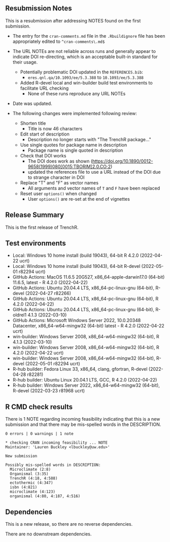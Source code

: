 ## Resubmission Notes

This is a resubmission after addressing NOTES found on the first submission.

- The entry for the `cran-comments.md` file in the `.Rbuildignore` file has been appropriately edited to `^cran-comments\.md$`

- The URL NOTEs are not reliable across runs and generally appear to indicate DOI re-directing, which is an acceptable built-in standard for their usage.
  - Potentially problematic DOI updated in the `REFERENCES.bib`:
    - `eres.qnl.qa/10.1093/ee/5.3.388` to `10.1093/ee/5.3.388`
  - Added R-devel local and win-builder build test environments to facilitate URL checking
    - None of these runs reproduce any URL NOTEs

- Date was updated.

- The following changes were implemented following review:
  - Shorten title
    - Title is now 46 characters
  - Edit start of description
    - Description no longer starts with "The TrenchR package..."
  - Use single quotes for package name in description
    - Package name is single quoted in description
  - Check that DOI works
    - The DOI does work as shown (https://doi.org/10.1890/0012-9658(1999)080[0015:TBORIM]2.0.CO;2) 
    - updated the references file to use a URL instead of the DOI due to strange character in DOI
  - Replace "T" and "F" as vector names
    - All arguments and vector names of `T` and `F` have been replaced
  - Reset user `options()` when changed
    - User `options()` are re-set at the end of vignettes

## Release Summary

This is the first release of TrenchR.

## Test environments 
* Local: Windows 10 home install (build 19043), 64-bit R 4.2.0 (2022-04-22 ucrt)
* Local: Windows 10 home install (build 19043), 64-bit R-devel (2022-05-01 r82294 ucrt)
* GitHub Actions: MacOS 11.6.5 20G527, x86_64-apple-darwin17.0 (64-bit) 11.6.5, latest - R 4.2.0 (2022-04-22)
* GitHub Actions: Ubuntu 20.04.4 LTS, x86_64-pc-linux-gnu (64-bit), R-devel (2022-04-27 r82266)
* GitHub Actions: Ubuntu 20.04.4 LTS, x86_64-pc-linux-gnu (64-bit), R 4.2.0 (2022-04-22)
* GitHub Actions: Ubuntu 20.04.4 LTS, x86_64-pc-linux-gnu (64-bit), R-oldrel1 4.1.3 (2022-03-10)
* GitHub Actions: Microsoft Windows Server 2022, 10.0.20348 Datacenter, x86_64-w64-mingw32 (64-bit) latest - R 4.2.0 (2022-04-22 ucrt)
* win-builder: Windows Server 2008, x86_64-w64-mingw32 (64-bit), R 4.1.3 (2022-03-10)
* win-builder: Windows Server 2008, x86_64-w64-mingw32 (64-bit), R 4.2.0 (2022-04-22 ucrt)
* win-builder: Windows Server 2008, x86_64-w64-mingw32 (64-bit), R-devel (2022-05-01 r82294 ucrt)
* R-hub builder: Fedora Linux 33, x86_64, clang, gfortran, R-devel (2022-04-28 r82281)
* R-hub builder: Ubuntu Linux 20.04.1 LTS, GCC, R 4.2.0 (2022-04-22) 
* R-hub builder: Windows Server 2022, x86_64-w64-mingw32 (64-bit), R-devel (2022-03-23 r81968 ucrt)

## R CMD check results

There is 1 NOTE regarding incoming feasibility indicating that this is a new submission and that there may be mis-spelled words in the DESCRIPTION.

```
0 errors | 0 warnings | 1 note

* checking CRAN incoming feasibility ... NOTE
Maintainer: 'Lauren Buckley <lbuckley@uw.edu>'

New submission

Possibly mis-spelled words in DESCRIPTION:
  Microclimate (2:8)
  Organismal (3:35)
  TrenchR (4:18, 4:588)
  ectothermic (4:347)
  isbn (4:821)
  microclimate (4:123)
  organismal (4:80, 4:187, 4:516)
```


## Dependencies

This is a new release, so there are no reverse dependencies.

There are no downstream dependencies.